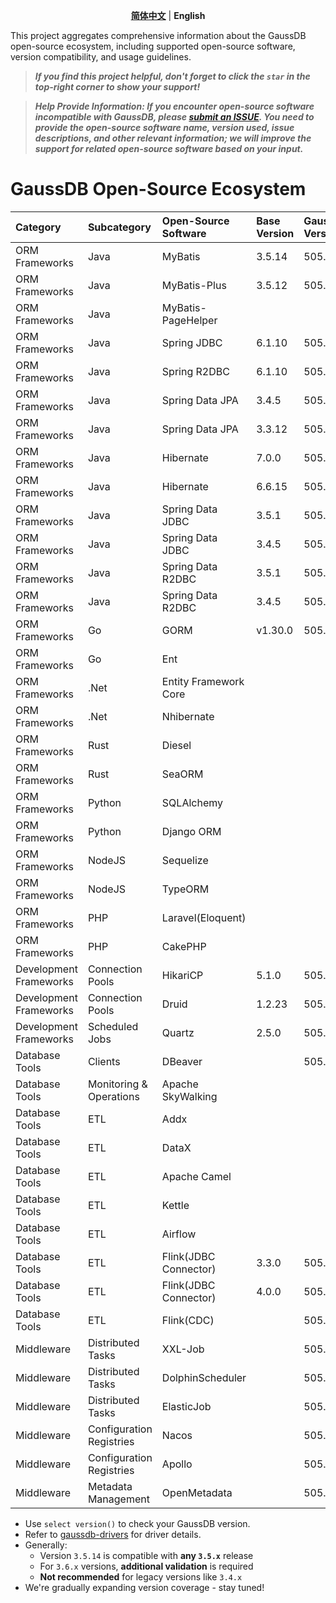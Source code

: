 <p align="center">
  <p align="center">
    <a href="README.md"><strong>简体中文</strong></a> | <strong>English</strong>
</p>

This project aggregates comprehensive information about the GaussDB open-source ecosystem, including supported open-source software, version compatibility, and usage guidelines.

> ***If you find this project helpful, don't forget to click the `star` in the top-right corner to show your support!***

> ***Help Provide Information: If you encounter open-source software incompatible with GaussDB, please [submit an ISSUE](https://github.com/HuaweiCloudDeveloper/gaussdb-ecosystem/issues). You need to provide the open-source software name, version used, issue descriptions, and other relevant information; we will improve the support for related open-source software based on your input.***

# GaussDB Open-Source Ecosystem

| Category | Subcategory    | Open-Source</br>Software  | Base</br>Version | GaussDB</br>Version  | Driver</br>Version  | Usage</br>Guide                                  |
|:------|:------|:---------------------|:----------| :------------ |:-----------|:-------------------------------------------|
| ORM Frameworks | Java   | MyBatis              | 3.5.14    |  505.2.0  | 506.0.0    | [Usage Guide](./MyBatis/3.5.x/README_en.md)          |
| ORM Frameworks | Java   | MyBatis-Plus         | 3.5.12    |  505.2.0  | 506.0.0    | [Usage Guide](./MyBatis-Plus/3.5.x/README_en.md)     |
| ORM Frameworks | Java   | MyBatis-PageHelper   |           |  |            |                                            |
| ORM Frameworks | Java   | Spring JDBC          | 6.1.10    |  505.2.0  | 506.0.0    | [Usage Guide](./SpringJDBC/6.1.x/README_en.md)       |
| ORM Frameworks | Java   | Spring R2DBC         | 6.1.10    |  505.2.0  | 1.0.0.RC1  | [Usage Guide](./SpringR2DBC/6.1.x/README_en.md)      |
| ORM Frameworks | Java   | Spring Data JPA      | 3.4.5     |  505.2.0  | 506.0.0    | [Usage Guide](./SpringDataJPA/3.4.x/README_en.md)    |
| ORM Frameworks | Java   | Spring Data JPA      | 3.3.12    |  505.2.0  | 506.0.0    | [Usage Guide](./SpringDataJPA/3.3.x/README_en.md)    |
| ORM Frameworks | Java   | Hibernate            | 7.0.0     |  505.2.0  | 506.0.0    | [Usage Guide](./Hibernate/7.0.x/README_en.md)        |
| ORM Frameworks | Java   | Hibernate            | 6.6.15    |  505.2.0  | 506.0.0    | [Usage Guide](./Hibernate/6.6.x/README_en.md)        |
| ORM Frameworks | Java   | Spring Data JDBC     | 3.5.1 |  505.2.0  | 506.0.0    | [Usage Guide](./SpringDataJDBC/3.5.x/README_en.md)   |
| ORM Frameworks | Java   | Spring Data JDBC     | 3.4.5 |  505.2.0  | 506.0.0    | [Usage Guide](./SpringDataJDBC/3.4.x/README_en.md)   |
| ORM Frameworks | Java   | Spring Data R2DBC    | 3.5.1 |  505.2.0  | 1.0.0.RC1  | [Usage Guide](./SpringDataR2DBC/3.5.x/README_en.md)  |
| ORM Frameworks | Java   | Spring Data R2DBC    | 3.4.5 |  505.2.0  | 1.0.0.RC1  | [Usage Guide](./SpringDataR2DBC/3.4.x/README_en.md)  |
| ORM Frameworks | Go   | GORM     | v1.30.0   |  505.2.0  | v1.0.0-rc1 | [Usage Guide](./GORM/v1.30.0/README.md)           |
| ORM Frameworks | Go   | Ent     |           |    |            |                                            |
| ORM Frameworks | .Net   | Entity Framework Core    |           |    |            |                                            |
| ORM Frameworks | .Net   | Nhibernate     |           |    |            |                                            |
| ORM Frameworks | Rust   | Diesel     |           |    |            |                                            |
| ORM Frameworks | Rust   | SeaORM     |           |    |            |                                            |
| ORM Frameworks | Python   | SQLAlchemy     |           |    |            |                                            |
| ORM Frameworks | Python   | Django ORM     |           |    |            |                                            |
| ORM Frameworks | NodeJS   | Sequelize     |           |    |            |                                            |
| ORM Frameworks | NodeJS   | TypeORM     |           |    |            |                                            |
| ORM Frameworks | PHP   | Laravel(Eloquent)    |           |    |            |                                            |
| ORM Frameworks | PHP   | CakePHP     |           |    |            |                                            |
| Development Frameworks | Connection Pools   | HikariCP             | 5.1.0     | 505.2.0  | 506.0.0    | [Usage Guide](./HikariCP/5.1.x/README.md)         |
| Development Frameworks | Connection Pools   | Druid                | 1.2.23    | 505.2.0  | 506.0.0    | [Usage Guide](./Druid/1.2.x/README.md)            |
| Development Frameworks | Scheduled Jobs | Quartz            |  2.5.0    | 505.2.0  |    506.0.0  | [Usage Guide](./Quartz/2.5.0/README.md)      |
| Database Tools | Clients | DBeaver              |           | 505.2.0  | 506.0.0    | [Usage Guide](./DBeaver/25.0.x/README.md)         |
| Database Tools | Monitoring & Operations | Apache SkyWalking              |           |  |            |                                            |
| Database Tools | ETL | Addx              |           |  |            |                                            |
| Database Tools | ETL | DataX             |           |  |            |                                            |
| Database Tools | ETL | Apache Camel             |           |  |            |                                            |
| Database Tools | ETL | Kettle             |           |  |            |                                            |
| Database Tools | ETL | Airflow             |           |  |            |                                            |
| Database Tools | ETL | Flink(JDBC Connector) | 3.3.0     | 505.2.0  | 506.0.0    | [Usage Guide](FlinkConnectorJDBC/3.3.x/README_en.md) |
| Database Tools | ETL | Flink(JDBC Connector) | 4.0.0     | 505.2.0  | 506.0.0    | [Usage Guide](FlinkConnectorJDBC/4.0.x/README_en.md) |
| Database Tools | ETL | Flink(CDC)           |           | 505.2.0  | 506.0.0    |                                            |
| Middleware | Distributed Tasks | XXL-Job           |           | 505.2.0  | 506.0.0    |                                            |
| Middleware | Distributed Tasks | DolphinScheduler          |           | 505.2.0  | 506.0.0    |                                            |
| Middleware | Distributed Tasks | ElasticJob          |           | 505.2.0  | 506.0.0    |                                            |
| Middleware | Configuration Registries | Nacos            |           | 505.2.0  | 506.0.0    |                                            |
| Middleware | Configuration Registries | Apollo            |           | 505.2.0  | 506.0.0    |                                            |
| Middleware | Metadata Management | OpenMetadata           |           | 505.2.0  | 506.0.0    |                                            |

* Use `select version()` to check your GaussDB version.  
* Refer to [gaussdb-drivers](https://github.com/HuaweiCloudDeveloper/gaussdb-drivers) for driver details.  
* Generally:  
  - Version `3.5.14` is compatible with **any `3.5.x`** release  
  - For `3.6.x` versions, **additional validation** is required  
  - **Not recommended** for legacy versions like `3.4.x`  
* We're gradually expanding version coverage - stay tuned! 
